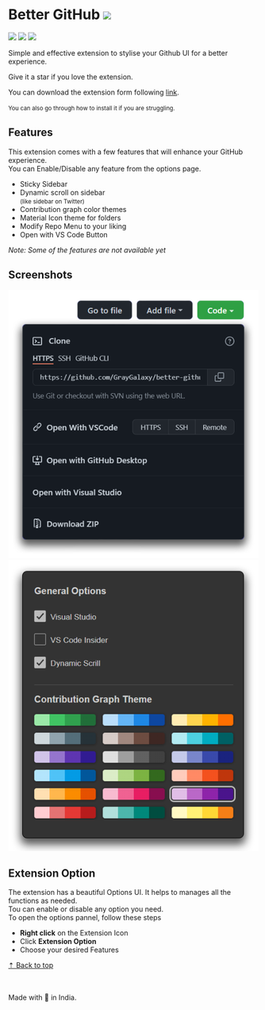 # Better GitHub ![][sh_chrome]

![][sh_gh_stars] ![][sh_version] [![][sh_downloads]][release]

Simple and effective extension to stylise your Github UI for a better experience.

Give it a star if you love the extension.

You can download the extension form following [link][release].

<small>
You can also go through how to install it if you are struggling.
</small>

## Features

This extension comes with a few features that will enhance your GitHub experience.\
You can Enable/Disable any feature from the options page.
- Sticky Sidebar
- Dynamic scroll on sidebar\
  <small>(like sidebar on Twitter)</small>
- Contribution graph color themes
- Material Icon theme for folders
- Modify Repo Menu to your liking
- Open with VS Code Button

_Note: Some of the features are not available yet_

## Screenshots
![vscode clone button](./assets/screenshot/img-1.png)
![chrome options](./assets/screenshot/img-2.png)

## Extension Option

The extension has a beautiful Options UI. It helps to manages all the functions as needed.\
Tou can enable or disable any option you need.\
To open the options pannel, follow these steps
- **Right click** on the Extension Icon
- Click **Extension Option**
- Choose your desired Features

[&#x21e1; Back to top](#)

<br/><br/>
Made with 💖 in India.

<!-- Links -->

[release]: https://github.com/GrayGalaxy/better-github/releases ' '

<!-- Shields -->

[sh_gh_stars]: https://img.shields.io/github/stars/GrayGalaxy/better-github.svg?logo=github&label=Stars
[sh_chrome]: https://img.shields.io/badge/-Chrome-black?logo=google-chrome&logoColor=white
[sh_version]: https://img.shields.io/github/manifest-json/v/graygalaxy/better-github/main?label=Version
[sh_downloads]: https://img.shields.io/github/downloads/GrayGalaxy/better-github/total?label=Downloads
